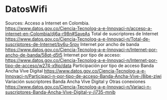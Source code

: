 # DatosWifi
Sources:
Acceso a Internet en Colombia. https://www.datos.gov.co/Ciencia-Tecnolog-a-e-Innovaci-n/acceso-a-internet-en-Colombia/dj6a-r98n#SaveAs 
Total de suscriptores de Internet https://www.datos.gov.co/Ciencia-Tecnolog-a-e-Innovaci-n/Total-de-suscriptores-de-Internet/bv6u-5rpv
Internet por ancho de banda https://www.datos.gov.co/Ciencia-Tecnolog-a-e-Innovaci-n/Internet-por-ancho-de-banda/58qt-d5t5
Internet por tipo de acceso: https://www.datos.gov.co/Ciencia-Tecnolog-a-e-Innovaci-n/Internet-por-tipo-de-acceso/w274-x9ip/data 
Participación por tipo de acceso Banda Ancha Vive Digital 
https://www.datos.gov.co/Ciencia-Tecnolog-a-e-Innovaci-n/Participaci-n-por-tipo-de-acceso-Banda-Ancha-Vive-/8ibe-ziwi
Variación suscriptores Banda Ancha Vive Digital y Otras conexiones  https://www.datos.gov.co/Ciencia-Tecnolog-a-e-Innovaci-n/Variaci-n-suscriptores-Banda-Ancha-Vive-Digital-y-/i735-mnib 
